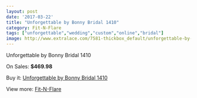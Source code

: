 ```yaml
---
layout: post
date: '2017-03-22'
title: "Unforgettable by Bonny Bridal 1410"
category: Fit-N-Flare
tags: ["unforgettable","wedding","custom","online","bridal"]
image: http://www.extralace.com/7581-thickbox_default/unforgettable-by-bonny-bridal-1410.jpg
---
```

Unforgettable by Bonny Bridal 1410

On Sales: **$469.98**
<a href="https://www.extralace.com/fit-n-flare/3588-unforgettable-by-bonny-bridal-1410.html"><amp-img layout="responsive" width="600" height="600" src="//www.extralace.com/7581-thickbox_default/unforgettable-by-bonny-bridal-1410.jpg" alt="Unforgettable by Bonny Bridal 1410 0" /></a>
<a href="https://www.extralace.com/fit-n-flare/3588-unforgettable-by-bonny-bridal-1410.html"><amp-img layout="responsive" width="600" height="600" src="//www.extralace.com/7582-thickbox_default/unforgettable-by-bonny-bridal-1410.jpg" alt="Unforgettable by Bonny Bridal 1410 1" /></a>

Buy it: [Unforgettable by Bonny Bridal 1410](https://www.extralace.com/fit-n-flare/3588-unforgettable-by-bonny-bridal-1410.html "Unforgettable by Bonny Bridal 1410")

View more: [Fit-N-Flare](https://www.extralace.com/4-fit-n-flare "Fit-N-Flare")